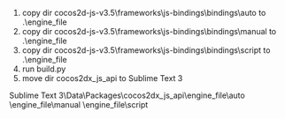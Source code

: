 1. copy dir cocos2d-js-v3.5\frameworks\js-bindings\bindings\auto   to .\engine_file
2. copy dir cocos2d-js-v3.5\frameworks\js-bindings\bindings\manual to .\engine_file
3. copy dir cocos2d-js-v3.5\frameworks\js-bindings\bindings\script to .\engine_file
4. run build.py
5. move dir cocos2dx_js_api to Sublime Text 3

Sublime Text 3\Data\Packages\cocos2dx_js_api\engine_file\auto
                                            \engine_file\manual
                                            \engine_file\script